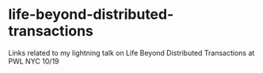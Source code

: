 # life-beyond-distributed-transactions
Links related to my lightning talk on Life Beyond Distributed Transactions at PWL NYC 10/19
